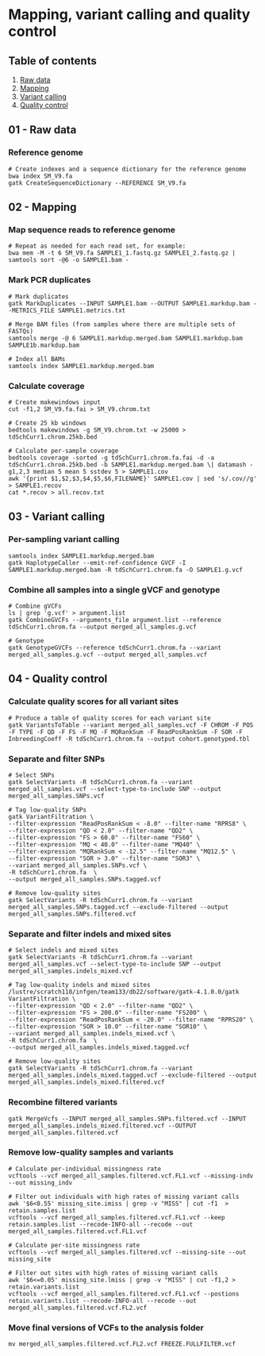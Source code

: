 # Mapping, variant calling and quality control

## Table of contents
1. [Raw data](#raw)
2. [Mapping](#mapping)
3. [Variant calling](#variantcalling)
4. [Quality control](#qc)

## 01 - Raw data <a name="raw"></a>
### Reference genome
```
# Create indexes and a sequence dictionary for the reference genome
bwa index SM_V9.fa
gatk CreateSequenceDictionary --REFERENCE SM_V9.fa
```
## 02 - Mapping <a name="mapping"></a>
### Map sequence reads to reference genome
```
# Repeat as needed for each read set, for example:
bwa mem -M -t 6 SM_V9.fa SAMPLE1_1.fastq.gz SAMPLE1_2.fastq.gz | samtools sort -@6 -o SAMPLE1.bam -
```
### Mark PCR duplicates
```
# Mark duplicates
gatk MarkDuplicates --INPUT SAMPLE1.bam --OUTPUT SAMPLE1.markdup.bam --METRICS_FILE SAMPLE1.metrics.txt

# Merge BAM files (from samples where there are multiple sets of FASTQs)
samtools merge -@ 6 SAMPLE1.markdup.merged.bam SAMPLE1.markdup.bam SAMPLE1b.markdup.bam

# Index all BAMs
samtools index SAMPLE1.markdup.merged.bam
```
### Calculate coverage
```
# Create makewindows input
cut -f1,2 SM_V9.fa.fai > SM_V9.chrom.txt

# Create 25 kb windows
bedtools makewindows -g SM_V9.chrom.txt -w 25000 > tdSchCurr1.chrom.25kb.bed

# Calculate per-sample coverage
bedtools coverage -sorted -g tdSchCurr1.chrom.fa.fai -d -a tdSchCurr1.chrom.25kb.bed -b SAMPLE1.markdup.merged.bam \| datamash -g1,2,3 median 5 mean 5 sstdev 5 > SAMPLE1.cov
awk '{print $1,$2,$3,$4,$5,$6,FILENAME}' SAMPLE1.cov | sed 's/.cov//g' > SAMPLE1.recov
cat *.recov > all.recov.txt
```
## 03 - Variant calling <a name="variantcalling"></a>

### Per-sampling variant calling
```
samtools index SAMPLE1.markdup.merged.bam
gatk HaplotypeCaller --emit-ref-confidence GVCF -I SAMPLE1.markdup.merged.bam -R tdSchCurr1.chrom.fa -O SAMPLE1.g.vcf
```
### Combine all samples into a single gVCF and genotype
```
# Combine gVCFs
ls | grep 'g.vcf' > argument.list
gatk CombineGVCFs --arguments_file argument.list --reference tdSchCurr1.chrom.fa --output merged_all_samples.g.vcf

# Genotype
gatk GenotypeGVCFs --reference tdSchCurr1.chrom.fa --variant merged_all_samples.g.vcf --output merged_all_samples.vcf
```
## 04 - Quality control <a name="qc"></a>
### Calculate quality scores for all variant sites
```
# Produce a table of quality scores for each variant site
gatk VariantsToTable --variant merged_all_samples.vcf -F CHROM -F POS -F TYPE -F QD -F FS -F MQ -F MQRankSum -F ReadPosRankSum -F SOR -F InbreedingCoeff -R tdSchCurr1.chrom.fa --output cohort.genotyped.tbl
```
### Separate and filter SNPs
```
# Select SNPs
gatk SelectVariants -R tdSchCurr1.chrom.fa --variant merged_all_samples.vcf --select-type-to-include SNP --output merged_all_samples.SNPs.vcf

# Tag low-quality SNPs
gatk VariantFiltration \
--filter-expression "ReadPosRankSum < -8.0" --filter-name "RPRS8" \
--filter-expression "QD < 2.0" --filter-name "QD2" \
--filter-expression "FS > 60.0" --filter-name "FS60" \
--filter-expression "MQ < 40.0" --filter-name "MQ40" \
--filter-expression "MQRankSum < -12.5" --filter-name "MQ12.5" \
--filter-expression "SOR > 3.0" --filter-name "SOR3" \
--variant merged_all_samples.SNPs.vcf \
-R tdSchCurr1.chrom.fa  \
--output merged_all_samples.SNPs.tagged.vcf

# Remove low-quality sites
gatk SelectVariants -R tdSchCurr1.chrom.fa --variant merged_all_samples.SNPs.tagged.vcf --exclude-filtered --output merged_all_samples.SNPs.filtered.vcf
```
### Separate and filter indels and mixed sites
```
# Select indels and mixed sites
gatk SelectVariants -R tdSchCurr1.chrom.fa --variant merged_all_samples.vcf --select-type-to-include SNP --output merged_all_samples.indels_mixed.vcf

# Tag low-quality indels and mixed sites
/lustre/scratch118/infgen/team133/db22/software/gatk-4.1.0.0/gatk VariantFiltration \
--filter-expression "QD < 2.0" --filter-name "QD2" \
--filter-expression "FS > 200.0" --filter-name "FS200" \
--filter-expression "ReadPosRankSum < -20.0" --filter-name "RPRS20" \
--filter-expression "SOR > 10.0" --filter-name "SOR10" \
--variant merged_all_samples.indels_mixed.vcf \
-R tdSchCurr1.chrom.fa  \
--output merged_all_samples.indels_mixed.tagged.vcf

# Remove low-quality sites
gatk SelectVariants -R tdSchCurr1.chrom.fa --variant merged_all_samples.indels_mixed.tagged.vcf --exclude-filtered --output merged_all_samples.indels_mixed.filtered.vcf
```
### Recombine filtered variants
```
gatk MergeVcfs --INPUT merged_all_samples.SNPs.filtered.vcf --INPUT merged_all_samples.indels_mixed.filtered.vcf --OUTPUT merged_all_samples.filtered.vcf
```
### Remove low-quality samples and variants 
```
# Calculate per-individual missingness rate 
vcftools --vcf merged_all_samples.filtered.vcf.FL1.vcf --missing-indv --out missing_indv

# Filter out individuals with high rates of missing variant calls
awk '$6<0.55' missing_site.imiss | grep -v "MISS" | cut -f1  > retain.samples.list
vcftools --vcf merged_all_samples.filtered.vcf.FL1.vcf --keep retain.samples.list --recode-INFO-all --recode --out merged_all_samples.filtered.vcf.FL1.vcf  

# Calculate per-site missingness rate 
vcftools --vcf merged_all_samples.filtered.vcf --missing-site --out missing_site

# Filter out sites with high rates of missing variant calls
awk '$6<=0.05' missing_site.lmiss | grep -v "MISS" | cut -f1,2 > retain.variants.list
vcftools --vcf merged_all_samples.filtered.vcf.FL1.vcf --postions retain.variants.list --recode-INFO-all --recode --out merged_all_samples.filtered.vcf.FL2.vcf 
```
### Move final versions of VCFs to the analysis folder
```
mv merged_all_samples.filtered.vcf.FL2.vcf FREEZE.FULLFILTER.vcf
```

